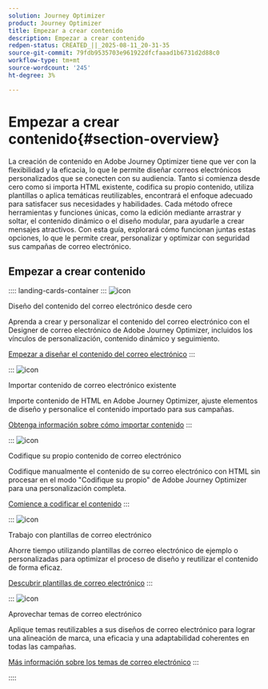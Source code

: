 ```yaml
---
solution: Journey Optimizer
product: Journey Optimizer
title: Empezar a crear contenido
description: Empezar a crear contenido
redpen-status: CREATED_||_2025-08-11_20-31-35
source-git-commit: 79fdb9535703e961922dfcfaaad1b6731d2d88c0
workflow-type: tm+mt
source-wordcount: '245'
ht-degree: 3%

---
```



# Empezar a crear contenido{#section-overview}

La creación de contenido en Adobe Journey Optimizer tiene que ver con la flexibilidad y la eficacia, lo que le permite diseñar correos electrónicos personalizados que se conecten con su audiencia. Tanto si comienza desde cero como si importa HTML existente, codifica su propio contenido, utiliza plantillas o aplica temáticas reutilizables, encontrará el enfoque adecuado para satisfacer sus necesidades y habilidades. Cada método ofrece herramientas y funciones únicas, como la edición mediante arrastrar y soltar, el contenido dinámico o el diseño modular, para ayudarle a crear mensajes atractivos. Con esta guía, explorará cómo funcionan juntas estas opciones, lo que le permite crear, personalizar y optimizar con seguridad sus campañas de correo electrónico.

## Empezar a crear contenido

:::: landing-cards-container
:::
![icon](https://cdn.experienceleague.adobe.com/icons/circle-play.svg?lang=es)

Diseño del contenido del correo electrónico desde cero

Aprenda a crear y personalizar el contenido del correo electrónico con el Designer de correo electrónico de Adobe Journey Optimizer, incluidos los vínculos de personalización, contenido dinámico y seguimiento.

[Empezar a diseñar el contenido del correo electrónico](../using/email/content-from-scratch.md)
:::

:::
![icon](https://cdn.experienceleague.adobe.com/icons/list-check.svg?lang=es)

Importar contenido de correo electrónico existente

Importe contenido de HTML en Adobe Journey Optimizer, ajuste elementos de diseño y personalice el contenido importado para sus campañas.

[Obtenga información sobre cómo importar contenido](../using/email/existing-content.md)
:::

:::
![icon](https://cdn.experienceleague.adobe.com/icons/code-branch.svg?lang=es)

Codifique su propio contenido de correo electrónico

Codifique manualmente el contenido de su correo electrónico con HTML sin procesar en el modo &quot;Codifique su propio&quot; de Adobe Journey Optimizer para una personalización completa.

[Comience a codificar el contenido](../using/email/code-content.md)
:::

:::
![icon](https://cdn.experienceleague.adobe.com/icons/puzzle-piece.svg?lang=es)

Trabajo con plantillas de correo electrónico

Ahorre tiempo utilizando plantillas de correo electrónico de ejemplo o personalizadas para optimizar el proceso de diseño y reutilizar el contenido de forma eficaz.

[Descubrir plantillas de correo electrónico](../using/email/use-email-templates.md)
:::

:::
![icon](https://cdn.experienceleague.adobe.com/icons/gear.svg?lang=es)

Aprovechar temas de correo electrónico

Aplique temas reutilizables a sus diseños de correo electrónico para lograr una alineación de marca, una eficacia y una adaptabilidad coherentes en todas las campañas.

[Más información sobre los temas de correo electrónico](../using/email/apply-email-themes.md)
:::

::::
